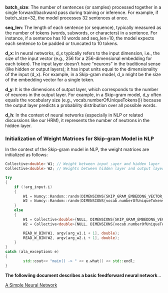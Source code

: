 **batch_size**:
The number of sentences (or samples) processed together in a single forward/backward pass during training or inference. For example, if batch_size=32, the model processes 32 sentences at once.

**seq_len**:
The length of each sentence (or sequence), typically measured as the number of tokens (words, subwords, or characters) in a sentence. For instance, if a sentence has 10 words and seq_len=10, the model expects each sentence to be padded or truncated to 10 tokens.

**d_x**:
In neural networks, d_x typically refers to the input dimension, i.e., the size of the input vector (e.g., 256 for a 256-dimensional embedding for each token). The input layer doesn’t have “neurons” in the traditional sense (like hidden or output layers); it has input units equal to the dimensionality of the input (d_x). For example, in a Skip-gram model, d_x might be the size of the embedding vector for a single token.

**d_y**:
It is the dimensions of output layer, which corresponds to the number of neurons in the output layer. For example, in a Skip-gram model, d_y often equals the vocabulary size (e.g., vocab.numberOfUniqueTokens()) because the output layer predicts a probability distribution over all possible words.

**d_h**:
In the context of neural networks (especially in NLP or related discussions like our HRM), it represents the number of neutrons in the hidden layer. 

### Initialization of Weight Matrices for Skip-gram Model in NLP
In the context of the Skip-gram model in NLP, the weight matrices are initialized as follows:

```C++
Collective<double> W1; // Weight between input ;ayer and hidden layer
Collective<double> W2; // Weights between hidden layer and output layer

try 
{
    if (!arg_input.i)
    {
        W1 = Numcy::Random::randn(DIMENSIONS{SKIP_GRAM_EMBEDDNG_VECTOR_SIZE, vocab.numberOfUniqueTokens(), NULL, NULL});
        W2 = Numcy::Random::randn(DIMENSIONS{vocab.numberOfUniqueTokens(), SKIP_GRAM_EMBEDDNG_VECTOR_SIZE, NULL, NULL});
    }
    else
    {
        W1 = Collective<double>{NULL, DIMENSIONS{SKIP_GRAM_EMBEDDNG_VECTOR_SIZE, vocab.numberOfUniqueTokens(), NULL, NULL}};
        W2 = Collective<double>{NULL, DIMENSIONS{vocab.numberOfUniqueTokens(), SKIP_GRAM_EMBEDDNG_VECTOR_SIZE, NULL, NULL}};

        READ_W_BIN(W1, argv[arg_w1.i + 1], double);
        READ_W_BIN(W2, argv[arg_w2.i + 1], double);
    }
}
catch (ala_exception& e)
{
        std::cout<< "main() -> " << e.what() << std::endl;
}
```
**The followiing document describes a basic feedforward neural network**...

[A Simple Neural Network](https://github.com/KHAAdotPK/MachineLearning/blob/main/a_simple_neural_network.md)



 
